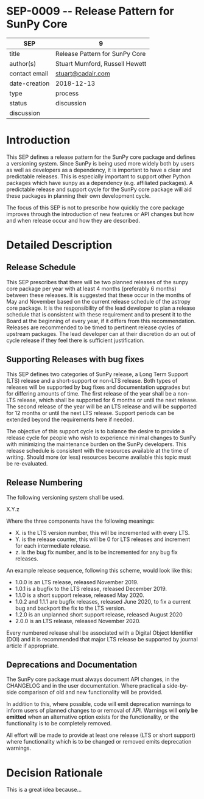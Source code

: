 # SEP-0009 -- Release Pattern for SunPy Core

| SEP           | 9                              |
|---------------|--------------------------------|
| title         | Release Pattern for SunPy Core |
| author(s)     | Stuart Mumford, Russell Hewett |
| contact email | stuart@cadair.com              |
| date-creation | 2018-12-13                     |
| type          | process                        |
| status        | discussion                     |
| discussion    |                                |

# Introduction

This SEP defines a release pattern for the SunPy core package and
defines a versioning system. Since SunPy is being used more widely both by
users as well as developers as a dependency, it is important to have a clear
and predictable releases.  This is especially important to support other
Python packages which have sunpy as a dependency (e.g. affiliated packages).
A predictable release and support cycle for the SunPy core package will aid
these packages in planning their own development cycle.

The focus of this SEP is not to prescribe how quickly the core package improves
through the introduction of new features or API changes but how and when
release occur and how they are described.

# Detailed Description

## Release Schedule

This SEP prescribes that there will be two planned releases of the sunpy core
package per year with at least 4 months (preferably 6 months) between these
releases. It is suggested that these occur in the months of May and November
based on the current release schedule of the astropy core package. It is the
responsibility of the lead developer to plan a release schedule that is
consistent with these requirement and to present it to the Board at the
beginning of every year, if it differs from this recommendation. Releases are
recommended to be timed to pertinent release cycles of upstream packages. The
lead developer can at their discretion do an out of cycle release if they feel
there is sufficient justification.

## Supporting Releases with bug fixes

This SEP defines two categories of SunPy release, a Long
Term Support (LTS) release and a short-support or non-LTS release. Both types of
releases will be supported by bug fixes and documentation upgrades but for
differing amounts of time. The first release
of the year shall be a non-LTS release, which shall be supported
for 6 months or until the next release. The second release of the year
will be an LTS release and will be supported for 12 months or until
the next LTS release. Support periods can be extended beyond the requirements
here if needed.

The objective of this support cycle is to balance the desire to provide a
release cycle for people who wish to experience minimal changes to SunPy with
minimizing the maintenance burden on the SunPy developers. This release schedule
is consistent with the resources available at the time of writing. Should more
(or less) resources become available this topic must be re-evaluated.

## Release Numbering

The following versioning system shall be used.

X.Y.z

Where the three components have the following meanings:

* X. is the LTS version number, this will be incremented with every LTS.
* Y. is the release counter, this will be 0 for LTS releases and increment for each intermediate release.
* z. is the bug fix number, and is to be incremented for any bug fix releases.

An example release sequence, following this scheme, would look like this:

* 1.0.0 is an LTS release, released November 2019.
* 1.0.1 is a bugfix to the LTS release, released December 2019.
* 1.1.0 is a short support release, released May 2020.
* 1.0.2 and 1.1.1 are bugfix releases, released June 2020, to fix a current bug and backport the fix to the LTS version.
* 1.2.0 is an unplanned short support release, released August 2020
* 2.0.0 is an LTS release, released November 2020.

Every numbered release shall be associated with a Digital Object Identifier
(DOI) and it is recommended that major LTS release be supported by journal
article if appropriate.

## Deprecations and Documentation

The SunPy core package must always document API changes, in the CHANGELOG and in
the user documentation. Where practical a side-by-side comparison of old and new
functionality will be provided.

In addition to this, where possible, code will emit deprecation warnings
to inform users of planned changes to or removal of API. Warnings will **only be
emitted** when an alternative option exists for the functionality, or the
functionality is to be completely removed.

All effort will be made to provide at least one release (LTS or short support)
where functionality which is to be changed or removed emits
deprecation warnings.


# Decision Rationale
This is a great idea because...
